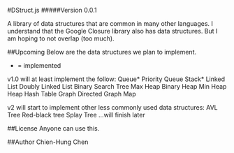 #DStruct.js
#####Version 0.0.1

A library of data structures that are common in many other languages. I understand that the Google Closure library also has data structures. But I am hoping to not overlap (too much).

##Upcoming
Below are the data structures we plan to implement.

* = implemented

v1.0 will at least implement the follow: 
	Queue*
	Priority Queue
	Stack*
	Linked List
	Doubly Linked List
	Binary Search Tree
	Max Heap
	Binary Heap
	Min Heap
	Heap
	Hash Table
	Graph
	Directed Graph
	Map
	
v2 will start to implement other less commonly used data structures:
	AVL Tree
	Red-black tree
	Splay Tree
	...will finish later

##License
Anyone can use this.

##Author
Chien-Hung Chen

